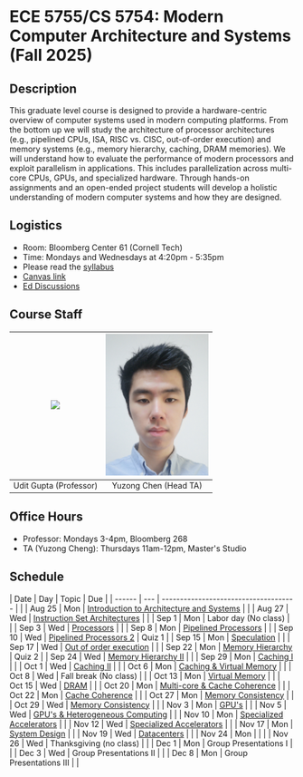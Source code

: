 # ECE 5755/CS 5754: Modern Computer Architecture and Systems (Fall 2025)

## Description

This graduate level course is designed to provide a hardware-centric overview
of computer systems used in modern computing platforms. From the bottom up we
will study the architecture of processor architectures (e.g., pipelined CPUs,
ISA, RISC vs. CISC, out-of-order execution) and memory systems (e.g., memory
hierarchy, caching, DRAM memories). We will understand how to evaluate the
performance of modern processors and exploit parallelism in applications. This
includes parallelization across multi-core CPUs, GPUs, and specialized
hardware. Through hands-on assignments and an open-ended project students will
develop a holistic understanding of modern computer systems and how they are
designed.

## Logistics

- Room: Bloomberg Center 61 (Cornell Tech)
- Time: Mondays and Wednesdays at 4:20pm - 5:35pm
- Please read the [syllabus](https://docs.google.com/document/d/1c3XmxlrQVNDE0xnss6sSYF0FWYahS39ED0Aa_sZlrto/edit?tab=t.0)
- [Canvas link](https://canvas.cornell.edu/courses/79802)
- [Ed Discussions](https://edstem.org/us/join/rsaC57)

## Course Staff


| <img src="https://ugupta.com/assets/images/uditgupta.jpeg" height="250"> | <img src="assets/images/YuzongChen.jpg" height="250"> |
| :-------------:                                                          | :-------------:                                    |
| Udit Gupta (Professor)                                                   |  Yuzong Chen (Head TA)                             |


## Office Hours

- Professor: Mondays 3-4pm, Bloomberg 268
- TA (Yuzong Cheng): Thursdays 11am-12pm, Master's Studio

## Schedule

| Date   | Day | Topic                                                                                                                                                                                  | Due    |
| ------ | --- | -------------------------------------                                                                                                                                                  |        |
| Aug 25 | Mon | [Introduction to Architecture and Systems](https://docs.google.com/presentation/d/1iWE0mlFB6MHS6uKCTPtrDbCzkv50LoAD/edit?usp=drive_link&ouid=103169723489519509705&rtpof=true&sd=true) |        |
| Aug 27 | Wed | [Instruction Set Architectures](https://docs.google.com/presentation/d/1g17B--Wml53LKAZ3AtEccz1kb0Al1pFU/edit?usp=drive_link&ouid=103169723489519509705&rtpof=true&sd=true)            |        |
| Sep 1  | Mon | Labor day (No class)                                                                                                                                                                   |        |
| Sep 3  | Wed | [Processors](https://docs.google.com/presentation/d/111jzli5jXBckDM-ynguMXW2vv7xjHtaz/edit?usp=drive_link&ouid=103169723489519509705&rtpof=true&sd=true)                               |        |
| Sep 8  | Mon | [Pipelined Processors](https://docs.google.com/presentation/d/11A1ZKK9QTY0eeHaSouj5OoJ-RDt5LyZK/edit?usp=drive_link&ouid=103169723489519509705&rtpof=true&sd=true)                     |        |
| Sep 10 | Wed | [Pipelined Processors 2](https://docs.google.com/presentation/d/11A1ZKK9QTY0eeHaSouj5OoJ-RDt5LyZK/edit?usp=drive_link&ouid=103169723489519509705&rtpof=true&sd=true)                   | Quiz 1 |
| Sep 15 | Mon | [Speculation](https://docs.google.com/presentation/d/1Jtd-ohnEG4CAPApaHmHSPUEyMkGJ7iPi/edit?usp=sharing&ouid=103169723489519509705&rtpof=true&sd=true)                                 |        |
| Sep 17 | Wed | [Out of order execution](https://docs.google.com/presentation/d/1tb3gq9EVKqN7QcgiHLxagASRkSWgf0kc/edit?usp=drive_link&ouid=103169723489519509705&rtpof=true&sd=true)                   |        |
| Sep 22 | Mon | [Memory Hierarchy](https://docs.google.com/presentation/d/10B929KdBbzx8LKrGe7eZ9n4_0FHxMFGP/edit?usp=drive_link&ouid=103169723489519509705&rtpof=true&sd=true)                         | Quiz 2 |
| Sep 24 | Wed | [Memory Hierarchy II](https://docs.google.com/presentation/d/1zvwg1mN-LGnSm7PrGFcZ9NjT5rEn5O3F/edit?usp=drive_link&ouid=103169723489519509705&rtpof=true&sd=true)                                                                                                                                                                          |        |
| Sep 29 | Mon | [Caching I](https://docs.google.com/presentation/d/1049XvWWGoE6wmnDNB56dT-OD_fY7bJIm/edit?usp=drive_link&ouid=103169723489519509705&rtpof=true&sd=true)                                                                                                                                                                                 |        |
| Oct 1  | Wed | [Caching II]()                                                                                                                                                                         |        |
| Oct 6  | Mon | [Caching & Virtual Memory]()                                                                                                                                                           |        |
| Oct 8  | Wed | Fall break (No class)                                                                                                                                                                  |        |
| Oct 13 | Mon | [Virtual Memory]()                                                                                                                                                                     |        |
| Oct 15 | Wed | [DRAM]()                                                                                                                                                                               |        |
| Oct 20 | Mon | [Multi-core & Cache Coherence]()                                                                                                                                                       |        |
| Oct 22 | Mon | [Cache Coherence]()                                                                                                                                                                    |        |
| Oct 27 | Mon | [Memory Consistency]()                                                                                                                                                                 |        |
| Oct 29 | Wed | [Memory Consistency]()                                                                                                                                                                 |        |
| Nov 3  | Mon | [GPU's]()                                                                                                                                                                              |        |
| Nov 5  | Wed | [GPU's & Heterogeneous Computing]()                                                                                                                                                    |        |
| Nov 10 | Mon | [Specialized Accelerators]()                                                                                                                                                           |        |
| Nov 12 | Wed | [Specialized Accelerators]()                                                                                                                                                           |        |
| Nov 17 | Mon | [System Design]()                                                                                                                                                                      |        |
| Nov 19 | Wed | [Datacenters]()                                                                                                                                                                        |        |
| Nov 24 | Mon |                                                                                                                                                                                        |        |
| Nov 26 | Wed | Thanksgiving (no class)                                                                                                                                                                |        |
| Dec 1  | Mon | Group Presentations I                                                                                                                                                                  |        |
| Dec 3  | Wed | Group Presentations II                                                                                                                                                                 |        |
| Dec 8  | Mon | Group Presentations III                                                                                                                                                                |        |
